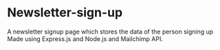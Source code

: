 # Newsletter-sign-up

A newsletter signup page which stores the data of the person signing up <br> Made using Express.js and Node.js and Mailchimp API.
